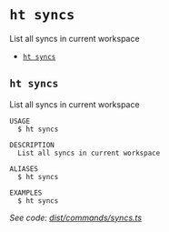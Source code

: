 `ht syncs`
==========

List all syncs in current workspace

* [`ht syncs`](#ht-syncs)

## `ht syncs`

List all syncs in current workspace

```
USAGE
  $ ht syncs

DESCRIPTION
  List all syncs in current workspace

ALIASES
  $ ht syncs

EXAMPLES
  $ ht syncs
```

_See code: [dist/commands/syncs.ts](https://github.com/StrongMonkey/cli/blob/v0.1.0/dist/commands/syncs.ts)_
